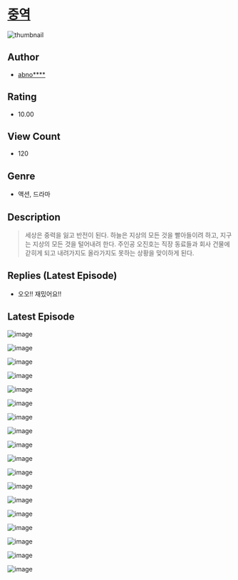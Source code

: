 # [중역](https://comic.naver.com/bestChallenge/list?titleId=810287)
![thumbnail](https://image-comic.pstatic.net/user_contents_data/challenge_comic/2023/05/23/359721/upload_4135770344816795952_480x623.jpeg)

## Author
- [abno****](https://comic.naver.com/artistTitle?id=359721)

## Rating
- 10.00

## View Count
- 120

## Genre
- 액션, 드라마

## Description
> 세상은 중력을 잃고 반전이 된다. 하늘은 지상의 모든 것을 빨아들이려 하고, 지구는 지상의 모든 것을 털어내려 한다. 주인공 오진호는 직장 동료들과 회사 건물에 갇히게 되고 내려가지도 올라가지도 못하는 상황을 맞이하게 된다.

## Replies (Latest Episode)
- 오오!! 재밌어요!!

## Latest Episode
![image](https://image-comic.pstatic.net/user_contents_data/challenge_comic/2023/05/23/359721/upload_3631134282651678052.jpeg)

![image](https://image-comic.pstatic.net/user_contents_data/challenge_comic/2023/05/23/359721/upload_3906362736152621414.jpeg)

![image](https://image-comic.pstatic.net/user_contents_data/challenge_comic/2023/05/23/359721/upload_7292788164567381560.jpeg)

![image](https://image-comic.pstatic.net/user_contents_data/challenge_comic/2023/05/23/359721/upload_7363721168630015281.jpeg)

![image](https://image-comic.pstatic.net/user_contents_data/challenge_comic/2023/05/23/359721/upload_3847544336610111586.jpeg)

![image](https://image-comic.pstatic.net/user_contents_data/challenge_comic/2023/05/23/359721/upload_7365183307889456997.jpeg)

![image](https://image-comic.pstatic.net/user_contents_data/challenge_comic/2023/05/23/359721/upload_7161910220333267298.jpeg)

![image](https://image-comic.pstatic.net/user_contents_data/challenge_comic/2023/05/23/359721/upload_3760850275781390947.jpeg)

![image](https://image-comic.pstatic.net/user_contents_data/challenge_comic/2023/05/23/359721/upload_3847820326192047713.jpeg)

![image](https://image-comic.pstatic.net/user_contents_data/challenge_comic/2023/05/23/359721/upload_3689964559289102897.jpeg)

![image](https://image-comic.pstatic.net/user_contents_data/challenge_comic/2023/05/23/359721/upload_3760564204434896440.jpeg)

![image](https://image-comic.pstatic.net/user_contents_data/challenge_comic/2023/05/23/359721/upload_3559589060884640056.jpeg)

![image](https://image-comic.pstatic.net/user_contents_data/challenge_comic/2023/05/23/359721/upload_7291948154108589366.jpeg)

![image](https://image-comic.pstatic.net/user_contents_data/challenge_comic/2023/05/23/359721/upload_3631650834076676917.jpeg)

![image](https://image-comic.pstatic.net/user_contents_data/challenge_comic/2023/05/23/359721/upload_3474868391442932068.jpeg)

![image](https://image-comic.pstatic.net/user_contents_data/challenge_comic/2023/05/23/359721/upload_3473231013312946997.jpeg)

![image](https://image-comic.pstatic.net/user_contents_data/challenge_comic/2023/05/23/359721/upload_4050198623313671481.jpeg)

![image](https://image-comic.pstatic.net/user_contents_data/challenge_comic/2023/05/23/359721/upload_7076391112149394278.jpeg)
